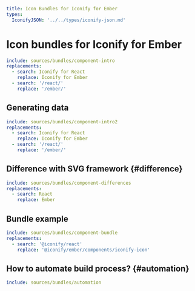 ```yaml
title: Icon Bundles for Iconify for Ember
types:
  IconifyJSON: '../../types/iconify-json.md'
```

# Icon bundles for Iconify for Ember

```yaml
include: sources/bundles/component-intro
replacements:
  - search: Iconify for React
    replace: Iconify for Ember
  - search: '/react/'
    replace: '/ember/'
```

## Generating data

```yaml
include: sources/bundles/component-intro2
replacements:
  - search: Iconify for React
    replace: Iconify for Ember
  - search: '/react/'
    replace: '/ember/'
```

## Difference with SVG framework {#difference}

```yaml
include: sources/bundles/component-differences
replacements:
  - search: React
    replace: Ember
```

## Bundle example

```yaml
include: sources/bundles/component-bundle
replacements:
  - search: '@iconify/react'
    replace: '@iconify/ember/components/iconify-icon'
```

## How to automate build process? {#automation}

```yaml
include: sources/bundles/automation
```
